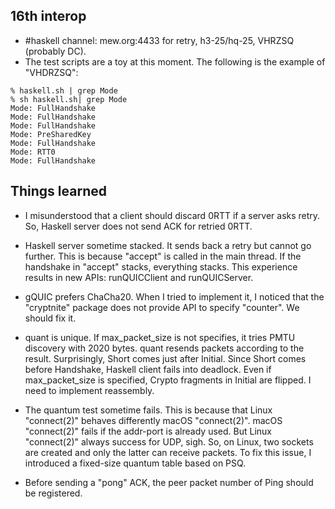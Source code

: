 ## 16th interop

- #haskell channel: mew.org:4433 for retry, h3-25/hq-25, VHRZSQ (probably DC).
- The test scripts are a toy at this moment.
  The following is the example of "VHDRZSQ":

```
% haskell.sh | grep Mode
% sh haskell.sh| grep Mode
Mode: FullHandshake
Mode: FullHandshake
Mode: FullHandshake
Mode: PreSharedKey
Mode: FullHandshake
Mode: RTT0
Mode: FullHandshake
```

## Things learned

- I misunderstood that a client should discard 0RTT if a server asks
  retry. So, Haskell server does not send ACK for retried 0RTT.

- Haskell server sometime stacked. It sends back a retry but cannot go
  further. This is because "accept" is called in the main thread. If
  the handshake in "accept" stacks, everything stacks. This experience
  results in new APIs: runQUICClient and runQUICServer.

- gQUIC prefers ChaCha20. When I tried to implement it, I noticed that
  the "cryptnite" package does not provide API to specify
  "counter". We should fix it.

- quant is unique. If max_packet_size is not specifies, it tries PMTU
  discovery with 2020 bytes. quant resends packets according to the
  result. Surprisingly, Short comes just after Initial. Since Short
  comes before Handshake, Haskell client fails into deadlock. Even if
  max_packet_size is specified, Crypto fragments in Initial are
  flipped. I need to implement reassembly.

- The quantum test sometime fails. This is because that Linux
  "connect(2)" behaves differently macOS "connect(2)". macOS
  "connect(2)" fails if the addr-port is already used. But Linux
  "connect(2)" always success for UDP, sigh. So, on Linux, two sockets
  are created and only the latter can receive packets. To fix this
  issue, I introduced a fixed-size quantum table based on PSQ.

- Before sending a "pong" ACK, the peer packet number of Ping should
  be registered.
